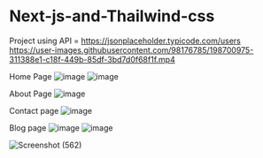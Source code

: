 # Next-js-and-Thailwind-css
Project using API = https://jsonplaceholder.typicode.com/users 
https://user-images.githubusercontent.com/98176785/198700975-311388e1-c18f-449b-85df-3bd7d0f68f1f.mp4

Home Page
![image](https://user-images.githubusercontent.com/98176785/198702037-78e76f83-ef36-4fd6-86b4-2ec46511b50c.png)
![image](https://user-images.githubusercontent.com/98176785/198702495-9d429a53-d66f-4398-a395-f846a96f0717.png)

About Page
![image](https://user-images.githubusercontent.com/98176785/198703153-d7f319c1-e498-4035-8806-df3db699a200.png)

Contact page
![image](https://user-images.githubusercontent.com/98176785/198703358-e6af69c2-acfe-493e-8feb-cb463f9852a4.png)

Blog page
![image](https://user-images.githubusercontent.com/98176785/198705271-048fde1a-4589-43af-976a-c1cdb96f3733.png)
![image](https://user-images.githubusercontent.com/98176785/198704137-5cb5e7d7-4708-443f-aaee-6093e8416103.png)

![Screenshot (562)](https://user-images.githubusercontent.com/98176785/198704487-fb81ec78-61d4-4c8f-99c8-8a1c0961b90f.png)


